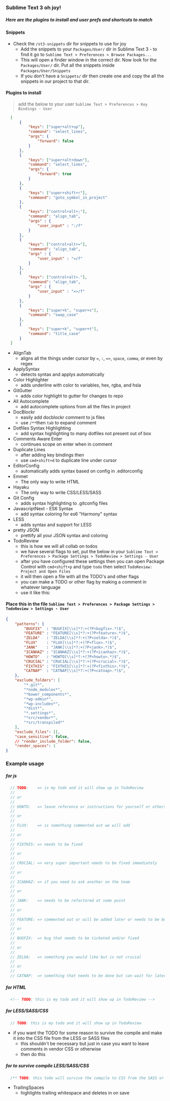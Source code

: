 ### Sublime Text 3 oh joy!


##### Here are the plugins to install and user prefs and shortcuts to match

#### Snippets

* Check the `/st3-snippets` dir for snippets to use for joy
    - Add the snippets to your `Packages/User/` dir in Sublime Text 3 - to find it go to `Sublime Text > Preferences > Browse Packages...`
    - This will open a finder window in the correct dir. Now look for the `Packages/User/` dir. Put all the snippets inside `Packages/User/Snippets`
    - If you don't have a `Snippets/` dir then create one and copy the all the snippets in our project to that dir.

#### Plugins to install

> add the below to your user `Sublime Text > Preferences > Key Bindings - User`

```json
  [
      {
          "keys": ["super+alt+up"],
          "command": "select_lines",
          "args": {
              "forward": false
          }
      },
      {
          "keys": ["super+alt+down"],
          "command": "select_lines",
          "args": {
              "forward": true
          }
      },
      {
          "keys": ["super+shift+r"],
          "command": "goto_symbol_in_project"
      },
      {
          "keys": ["control+alt+;"],
          "command": "align_tab",
          "args" : {
              "user_input" : ":/f"
          }
      },
      {
          "keys": ["control+alt+="],
          "command": "align_tab",
          "args" : {
              "user_input" : "=/f"
          }
      },
      {
          "keys": ["control+alt+."],
          "command": "align_tab",
          "args" : {
              "user_input" : "=>/f"
          }
      },
      {
          "keys": ["super+k", "super+s"],
          "command": "swap_case"
      },
      {
          "keys": ["super+k", "super+t"],
          "command": "title_case"
      }
  ]
```
* AlignTab
    - aligns all the things under cursor by `=`, `:`, `=>`, `space`, `comma`, or even by regex
* ApplySyntax
    - detects syntax and applys automatically
* Color Highlighter
    - adds underline with color to variables, hex, rgba, and hsla
* GitGutter
    - adds color highlight to gutter for changes to repo
* All Autocomplete
    - add autocomplete options from all the files in project
* DocBlockr
    - easily add docblockr comment to js files
    - use `/**`then `tab` to expand comment
* Dotfiles Syntax Highlighting
    - add syntax highlighting to many dotfiles not present out of box
* Comments Aware Enter
    - continues scope on enter when in comment
* Duplicate Lines
    - after adding key bindings then
    - use `cmd+shift+d` to duplicate line under cursor
* EditorConfig
    - automatically adds syntax based on config in .editorconfig
* Emmet
    - The only way to write HTML
* Hayaku
    - The only way to write CSS/LESS/SASS
* Git Config
    - adds syntax highlighting to .gitconfig files
* JavascriptNext - ES6 Syntax
    - add syntax coloring for es6 "Harmony" syntax
* LESS
    - adds syntax and support for LESS
* pretty JSON
    - prettify all your JSON syntax and coloring
* TodoReview
    - this is how we will all collab on todos
    - we have several flags to set, put the below in your `Sublime Text > Preferences > Package Settings > TodoReview > Settings - User`
    - after you have configured these settings then you can open Package Control with `cmd+shift+p` and type `todo` then select `TodoReview: Project and Open Files`
    - it will then open a file with all the TODO's and other flags
    - you can make a TODO or other flag by making a comment in whatever language
    - use it like this:

#### Place this in the file `Sublime Text > Preferences > Package Settings > TodoReview > Settings - User`

```json
{
    "patterns": {
        "BUGFIX"  : "BUGFIX[\\s]*?:+(?P<bugfix>.*)$",
        "FEATURE" : "FEATURE[\\s]*?:+(?P<feature>.*)$",
        "ZELDA"   : "ZELDA[\\s]*?:+(?P<zelda>.*)$",
        "FLUX"    : "FLUX[\\s]*?:+(?P<flux>.*)$",
        "JANK"    : "JANK[\\s]*?:+(?P<jank>.*)$",
        "ICANHAZ" : "ICANHAZ[\\s]*?:+(?P<icanhaz>.*)$",
        "HOWTO"   : "HOWTO[\\s]*?:+(?P<howto>.*)$",
        "CRUCIAL" : "CRUCIAL[\\s]*?:+(?P<crucial>.*)$",
        "FIXTHIS" : "FIXTHIS[\\s]*?:+(?P<fixthis>.*)$",
        "CATNAP"  : "CATNAP[\\s]*?:+(?P<catnap>.*)$",
    },
    "exclude_folders": [
        "*.git*",
        "*node_modules*",
        "*bower_components*",
        "*wp-admin*",
        "*wp-includes*",
        "*dist*",
        "*.settings*",
        "*src/vendor*",
        "*src/transpiled*"
    ],
    "exclude_files": [],
    "case_sensitive": false,
    // "render_include_folder": false,
    "render_spaces": 1
}
```

### Example usage

##### for js

```js
  // TODO:    => is my todo and it will show up in TodoReview
  //
  // or
  //
  // HOWTO:   => leave reference or instructions for yourself or others
  //
  // or
  //
  // FLUX:    => is something commented out we will add
  //
  // or
  //
  // FIXTHIS: => needs to be fixed
  //
  // or
  //
  // CRUCIAL: => very super important needs to be fixed immediately
  //
  // or
  //
  // ICANHAZ: => if you need to ask another on the team
  //
  // or
  //
  // JANK:    => needs to be refactored at some point
  //
  // or
  //
  // FEATURE: => commented out or will be added later or needs to be built
  //
  // or
  //
  // BUGFIX:  => bug that needs to be ticketed and/or fixed
  //
  // or
  //
  // ZELDA:   => something you would like but is not crucial
  //
  // or
  //
  // CATNAP:  => something that needs to be done but can wait for later
```

##### for HTML

```html
  <!-- TODO: this is my todo and it will show up in TodoReview -->
```

##### for LESS/SASS/CSS

```sass
  // TODO: this is my todo and it will show up in TodoReview
```

* if you want the TODO for some reason to survive the compile and make it into the CSS file from the LESS or SASS files
    - this shouldn't be necessary but just in case you want to leave comments in vendor CSS or otherwise
    - then do this

##### for to survive compile LESS/SASS/CSS

```sass
  /** TODO: this todo will survive the compile to CSS from the SASS or LESS */
```

* TrailingSpaces
    - highlights trailing whitespace and deletes in on save
